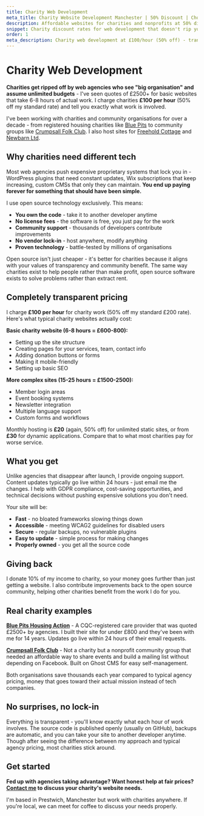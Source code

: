 ```yaml
---
title: Charity Web Development
meta_title: Charity Website Development Manchester | 50% Discount | Chobble
description: Affordable websites for charities and nonprofits at 50% discount rates using open source tech - completely transparent pricing
snippet: Charity discount rates for web development that doesn't rip you off
order: 1
meta_description: Charity web development at £100/hour (50% off) - transparent pricing, open source tech, no vendor lock-in - hosting from £20/month - Manchester developer
---
```


# Charity Web Development

**Charities get ripped off by web agencies who see "big organisation" and assume unlimited budgets** - I've seen quotes of £2500+ for basic websites that take 6-8 hours of actual work. I charge charities **£100 per hour** (50% off my standard rate) and tell you exactly what work is involved.

I've been working with charities and community organisations for over a decade - from registered housing charities like [Blue Pits](/examples/blue-pits/) to community groups like [Crumpsall Folk Club](/examples/crumpsall-folk-club/). I also host sites for [Freehold Cottage](https://freeholdcottage.com) and [Newbarn Ltd](https://newbarnltd.co.uk).

## Why charities need different tech

Most web agencies push expensive proprietary systems that lock you in - WordPress plugins that need constant updates, Wix subscriptions that keep increasing, custom CMSs that only they can maintain. **You end up paying forever for something that should have been simple.**

I use open source technology exclusively. This means:

- **You own the code** - take it to another developer anytime
- **No license fees** - the software is free, you just pay for the work
- **Community support** - thousands of developers contribute improvements
- **No vendor lock-in** - host anywhere, modify anything
- **Proven technology** - battle-tested by millions of organisations

Open source isn't just cheaper - it's better for charities because it aligns with your values of transparency and community benefit. The same way charities exist to help people rather than make profit, open source software exists to solve problems rather than extract rent.

## Completely transparent pricing

I charge **£100 per hour** for charity work (50% off my standard £200 rate). Here's what typical charity websites actually cost:

**Basic charity website (6-8 hours = £600-800):**
- Setting up the site structure
- Creating pages for your services, team, contact info
- Adding donation buttons or forms
- Making it mobile-friendly
- Setting up basic SEO

**More complex sites (15-25 hours = £1500-2500):**
- Member login areas
- Event booking systems
- Newsletter integration
- Multiple language support
- Custom forms and workflows

Monthly hosting is **£20** (again, 50% off) for unlimited static sites, or from **£30** for dynamic applications. Compare that to what most charities pay for worse service.

## What you get

Unlike agencies that disappear after launch, I provide ongoing support. Content updates typically go live within 24 hours - just email me the changes. I help with GDPR compliance, cost-saving opportunities, and technical decisions without pushing expensive solutions you don't need.

Your site will be:
- **Fast** - no bloated frameworks slowing things down
- **Accessible** - meeting WCAG2 guidelines for disabled users
- **Secure** - regular backups, no vulnerable plugins
- **Easy to update** - simple process for making changes
- **Properly owned** - you get all the source code

## Giving back

I donate 10% of my income to charity, so your money goes further than just getting a website. I also contribute improvements back to the open source community, helping other charities benefit from the work I do for you.

## Real charity examples

**[Blue Pits Housing Action](/examples/blue-pits/)** - A CQC-registered care provider that was quoted £2500+ by agencies. I built their site for under £800 and they've been with me for 14 years. Updates go live within 24 hours of their email requests.

**[Crumpsall Folk Club](/examples/crumpsall-folk-club/)** - Not a charity but a nonprofit community group that needed an affordable way to share events and build a mailing list without depending on Facebook. Built on Ghost CMS for easy self-management.

Both organisations save thousands each year compared to typical agency pricing, money that goes toward their actual mission instead of tech companies.

## No surprises, no lock-in

Everything is transparent - you'll know exactly what each hour of work involves. The source code is published openly (usually on GitHub), backups are automatic, and you can take your site to another developer anytime. Though after seeing the difference between my approach and typical agency pricing, most charities stick around.

## Get started

**Fed up with agencies taking advantage? Want honest help at fair prices? [Contact me](/contact/) to discuss your charity's website needs.**

I'm based in Prestwich, Manchester but work with charities anywhere. If you're local, we can meet for coffee to discuss your needs properly.